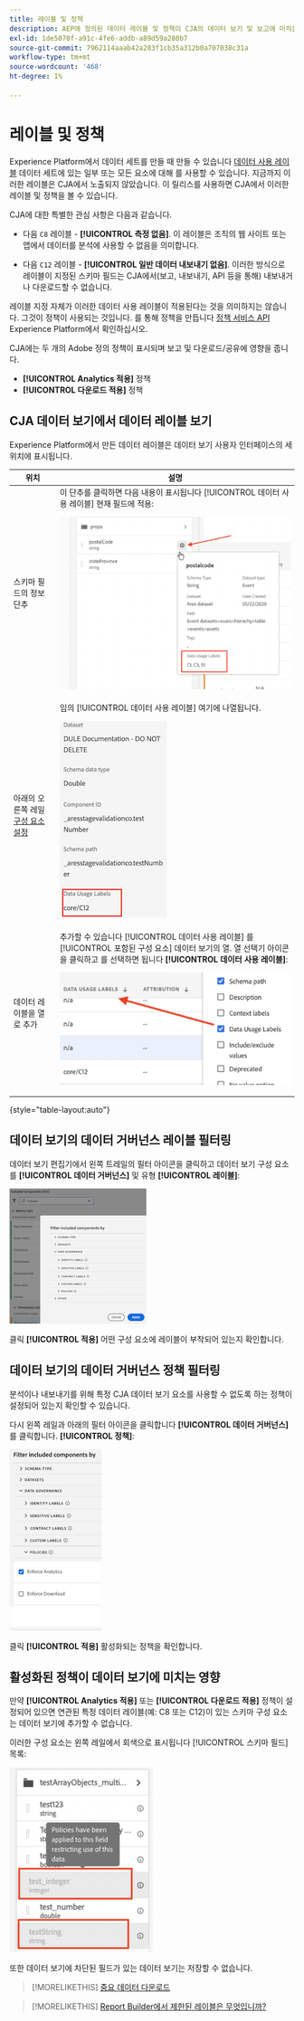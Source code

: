 ```yaml
---
title: 레이블 및 정책
description: AEP에 정의된 데이터 레이블 및 정책이 CJA의 데이터 보기 및 보고에 미치는 영향을 알아봅니다.
exl-id: 1de5070f-a91c-4fe6-addb-a89d59a280b7
source-git-commit: 7962114aaab42a283f1cb35a312b0a707038c31a
workflow-type: tm+mt
source-wordcount: '468'
ht-degree: 1%

---
```


# 레이블 및 정책

Experience Platform에서 데이터 세트를 만들 때 만들 수 있습니다 [데이터 사용 레이블](https://experienceleague.adobe.com/docs/experience-platform/data-governance/labels/reference.html?lang=en) 데이터 세트에 있는 일부 또는 모든 요소에 대해 를 사용할 수 있습니다. 지금까지 이러한 레이블은 CJA에서 노출되지 않았습니다. 이 릴리스를 사용하면 CJA에서 이러한 레이블 및 정책을 볼 수 있습니다.

CJA에 대한 특별한 관심 사항은 다음과 같습니다.

* 다음 `C8` 레이블 - **[!UICONTROL 측정 없음]**. 이 레이블은 조직의 웹 사이트 또는 앱에서 데이터를 분석에 사용할 수 없음을 의미합니다.

* 다음 `C12` 레이블 - **[!UICONTROL 일반 데이터 내보내기 없음]**. 이러한 방식으로 레이블이 지정된 스키마 필드는 CJA에서(보고, 내보내기, API 등을 통해) 내보내거나 다운로드할 수 없습니다.

레이블 지정 자체가 이러한 데이터 사용 레이블이 적용된다는 것을 의미하지는 않습니다. 그것이 정책이 사용되는 것입니다. 를 통해 정책을 만듭니다 [정책 서비스 API](https://experienceleague.adobe.com/docs/experience-platform/data-governance/api/overview.html?lang=en) Experience Platform에서 확인하십시오.

CJA에는 두 개의 Adobe 정의 정책이 표시되며 보고 및 다운로드/공유에 영향을 줍니다.

* **[!UICONTROL Analytics 적용]** 정책
* **[!UICONTROL 다운로드 적용]** 정책

## CJA 데이터 보기에서 데이터 레이블 보기

Experience Platform에서 만든 데이터 레이블은 데이터 보기 사용자 인터페이스의 세 위치에 표시됩니다.

| 위치 | 설명 |
| --- | --- |
| 스키마 필드의 정보 단추 | 이 단추를 클릭하면 다음 내용이 표시됩니다 [!UICONTROL 데이터 사용 레이블] 현재 필드에 적용:<p>![](assets/data-label-left.png) |
| 아래의 오른쪽 레일 [구성 요소 설정](/help/data-views/component-settings/overview.md) | 임의 [!UICONTROL 데이터 사용 레이블] 여기에 나열됩니다.<p>![](assets/data-label-right.png) |
| 데이터 레이블을 열로 추가 | 추가할 수 있습니다 [!UICONTROL 데이터 사용 레이블] 를 [!UICONTROL 포함된 구성 요소] 데이터 보기의 열. 열 선택기 아이콘을 클릭하고 를 선택하면 됩니다 **[!UICONTROL 데이터 사용 레이블]**:<p>![](assets/data-label-column.png) |

{style=&quot;table-layout:auto&quot;}

## 데이터 보기의 데이터 거버넌스 레이블 필터링

데이터 보기 편집기에서 왼쪽 트레일의 필터 아이콘을 클릭하고 데이터 보기 구성 요소를 **[!UICONTROL 데이터 거버넌스]** 및 유형 **[!UICONTROL 레이블]**:

![](assets/filter-labels.png)

클릭 **[!UICONTROL 적용]** 어떤 구성 요소에 레이블이 부착되어 있는지 확인합니다.

## 데이터 보기의 데이터 거버넌스 정책 필터링

분석이나 내보내기를 위해 특정 CJA 데이터 보기 요소를 사용할 수 없도록 하는 정책이 설정되어 있는지 확인할 수 있습니다.

다시 왼쪽 레일과 아래의 필터 아이콘을 클릭합니다 **[!UICONTROL 데이터 거버넌스]**&#x200B;를 클릭합니다. **[!UICONTROL 정책]**:

![](assets/filter-policies.png)

클릭 **[!UICONTROL 적용]** 활성화되는 정책을 확인합니다.

## 활성화된 정책이 데이터 보기에 미치는 영향

만약 **[!UICONTROL Analytics 적용]** 또는 **[!UICONTROL 다운로드 적용]** 정책이 설정되어 있으면 연관된 특정 데이터 레이블(예: C8 또는 C12)이 있는 스키마 구성 요소는 데이터 보기에 추가할 수 없습니다.

이러한 구성 요소는 왼쪽 레일에서 회색으로 표시됩니다 [!UICONTROL 스키마 필드] 목록:

![](assets/component-greyed.png)

또한 데이터 보기에 차단된 필드가 있는 데이터 보기는 저장할 수 없습니다.

>[!MORELIKETHIS]
>[중요 데이터 다운로드](/help/analysis-workspace/curate-share/download-send.md)

>[!MORELIKETHIS]
>[Report Builder에서 제한된 레이블은 무엇입니까?](https://experienceleague.adobe.com/docs/analytics-platform/using/cja-reportbuilder/restricted-labels.html?lang=en)



